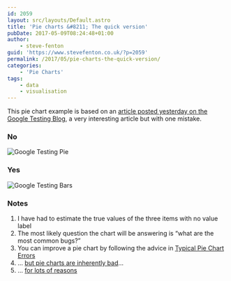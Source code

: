 ```yaml
---
id: 2059
layout: src/layouts/Default.astro
title: 'Pie charts &#8211; The quick version'
pubDate: 2017-05-09T08:24:48+01:00
author:
    - steve-fenton
guid: 'https://www.stevefenton.co.uk/?p=2059'
permalink: /2017/05/pie-charts-the-quick-version/
categories:
    - 'Pie Charts'
tags:
    - data
    - visualisation
---
```


This pie chart example is based on an [article posted yesterday on the Google Testing Blog](https://testing.googleblog.com/2017/05/oss-fuzz-five-months-later-and.html), a very interesting article but with one mistake.

### No

![Google Testing Pie](https://www.stevefenton.co.uk/wp-content/uploads/2017/05/google-testing-pie.png)

### Yes

![Google Testing Bars](https://www.stevefenton.co.uk/wp-content/uploads/2017/05/google-testing-bars.png)

### Notes

1. I have had to estimate the true values of the three items with no value label
2. The most likely question the chart will be answering is “what are the most common bugs?”
3. You can improve a pie chart by following the advice in [Typical Pie Chart Errors](https://www.stevefenton.co.uk/2012/06/the-pie-chart-that-is-wrong-several-times/#typical-pie-chart-errors)
4. … [but pie charts are inherently bad](https://www.stevefenton.co.uk/2009/04/pie-charts-are-bad/)…
5. … [for lots of reasons](https://www.stevefenton.co.uk/category/pie-charts/)